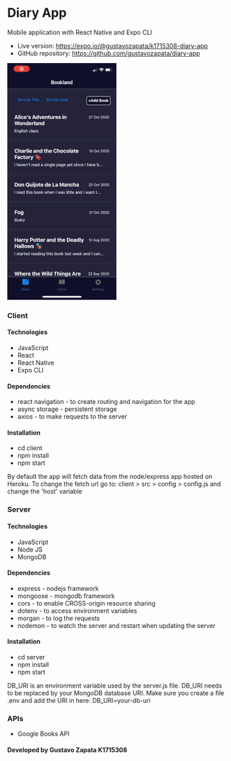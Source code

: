 # Diary App

Mobile application with React Native and Expo CLI

- Live version: https://expo.io/@gustavozapata/k1715308-diary-app
- GitHub repository: https://github.com/gustavozapata/diary-app

![Alt text](client/assets/delete-entry.gif)

### Client

#### Technologies

- JavaScript
- React
- React Native
- Expo CLI

#### Dependencies

- react navigation - to create routing and navigation for the app
- async storage - persistent storage
- axios - to make requests to the server

#### Installation

- cd client
- npm install
- npm start

By default the app will fetch data from the node/express app hosted on Heroku.
To change the fetch url go to: client > src > config > config.js and change the 'host' variable

### Server

#### Technologies

- JavaScript
- Node JS
- MongoDB

#### Dependencies

- express - nodejs framework
- mongoose - mongodb framework
- cors - to enable CROSS-origin resource sharing
- dotenv - to access environment variables
- morgan - to log the requests
- nodemon - to watch the server and restart when updating the server

#### Installation

- cd server
- npm install
- npm start

DB_URI is an environment variable used by the server.js file. DB_URI needs to be replaced by your MongoDB database URI. Make sure you create a file .env and add the URI in here: DB_URI=your-db-uri

### APIs

- Google Books API

#### Developed by Gustavo Zapata K1715308
